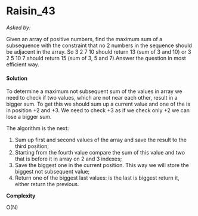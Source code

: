 # Raisin_43

*Asked by:*

Given an array of positive numbers, find the maximum sum of a subsequence with the constraint that no 2 numbers in the sequence should be adjacent in the array. So 3 2 7 10 should return 13 (sum of 3 and 10) or 3 2 5 10 7 should return 15 (sum of 3, 5 and 7).Answer the question in most efficient way.

#### Solution

To determine a maximum not subsequent sum of the values in array we need to check if two values, which are not near each other, result in a bigger sum. To get this we should sum up a current value and one of the is in position +2 and +3. We need to check +3 as if we check only +2 we can lose a bigger sum.

The algorithm is the next:
1) Sum up first and second values of the array and save the result to the third position;
2) Starting from the fourth value compare the sum of this value and two that is before it in array on 2 and 3 indexes;
3) Save the biggest one in the current position. This way we will store the biggest not subsequent value;
4) Return one of the biggest last values: is the last is biggest return it, either return the previous.

**Сomplexity** 

O(N)
